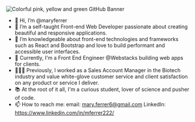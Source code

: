 ![Colorful pink, yellow and green GitHub Banner](https://user-images.githubusercontent.com/85918290/166978897-3c13c9dc-f7c2-40a2-81c0-c23497f810b7.png)

- 👋 Hi, I’m @maryferrer
- 👀 I’m a self-taught Front-end Web Developer passionate about creating beautiful and responsive applications.
- 🌱 I’m knowledgeable about front-end technologies and frameworks such as React and Bootstrap and love to build performant and accessible user interfaces.
- 🚀 Currently, I'm a Front End Engineer @Webstacks building web apps for clients.
- 👩🏻‍💼 Previously, I worked as a Sales Account Manager in the Biotech industry and value white-glove customer service and client satisfaction on any product or service I deliver.
- 📚 At the root of it all, I'm a curious student, lover of science and pusher of code.
- 📫 How to reach me:
  email: mary.ferrer6@gmail.com
  LinkedIn: https://www.linkedin.com/in/mferrer222/

<!---
maryferrer/maryferrer is a ✨ special ✨ repository because its `README.md` (this file) appears on your GitHub profile.
You can click the Preview link to take a look at your changes.
--->

